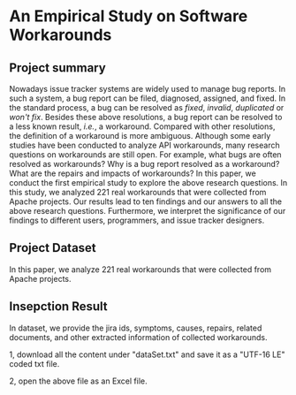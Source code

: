 # An Empirical Study on Software Workarounds
## Project summary

Nowadays issue tracker systems are widely used to manage bug reports. In such a system, a bug report can be filed, diagnosed, assigned, and fixed. In the standard process, a bug can be resolved as *fixed*, *invalid*, *duplicated* or *won't fix*. Besides these above resolutions, a bug report can be resolved to a less known result, *i.e.*, a workaround. Compared with other resolutions, the definition of a workaround is more ambiguous. Although some early studies have been conducted to analyze API workarounds, many research questions on workarounds are still open. For example, what bugs are often resolved as workarounds? Why is a bug report resolved as a workaround? What are the repairs and impacts of workarounds? In this paper, we conduct the first empirical study to explore the above research questions. In this study, we analyzed 221 real workarounds that were collected from Apache projects. Our results lead to ten findings and our answers to all the above research questions. Furthermore, we interpret the significance of our findings to different users, programmers, and issue tracker designers.

## Project Dataset
In this paper, we analyze 221 real workarounds that were collected from Apache projects.

## Insepction Result

In dataset, we provide the jira ids, symptoms, causes, repairs, related documents, and other extracted information of collected workarounds. 

1, download all the content under "dataSet.txt" and save it as a "UTF-16 LE" coded txt file.

2, open the above file as an Excel file.

